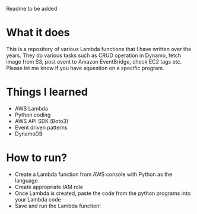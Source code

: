 Readme to be added
# What it does
This is a repository of various Lambda functions that I have written over the years. They do various tasks such as CRUD operation in Dynamo, fetch image from S3, post event to Amazon EventBridge, check EC2 tags etc. Please let me know if you have aquestion on a specific program.

# Things I learned
* AWS Lambda
* Python coding
* AWS API SDK (Boto3)
* Event driven patterns
* DynamoDB

# How to run?
* Create a Lambda function from AWS console with Python as the language
* Create appropriate IAM role
* Once Lambda is created, paste the code from the python programs into your Lambda code
* Save and run the Lambda function! 

